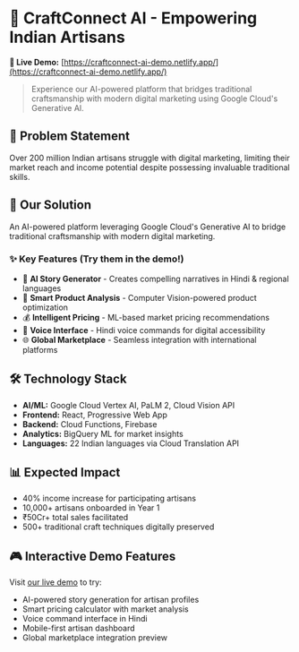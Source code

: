 # 🎨 CraftConnect AI - Empowering Indian Artisans

**🚀 Live Demo:** [https://craftconnect-ai-demo.netlify.app/](https://craftconnect-ai-demo.netlify.app/)

> Experience our AI-powered platform that bridges traditional craftsmanship with modern digital marketing using Google Cloud's Generative AI.

## 🎯 Problem Statement
Over 200 million Indian artisans struggle with digital marketing, limiting their market reach and income potential despite possessing invaluable traditional skills.

## 🚀 Our Solution
An AI-powered platform leveraging Google Cloud's Generative AI to bridge traditional craftsmanship with modern digital marketing.

### ✨ Key Features (Try them in the demo!)
- 🤖 **AI Story Generator** - Creates compelling narratives in Hindi & regional languages
- 📸 **Smart Product Analysis** - Computer Vision-powered product optimization  
- 💰 **Intelligent Pricing** - ML-based market pricing recommendations
- 🎤 **Voice Interface** - Hindi voice commands for digital accessibility
- 🌐 **Global Marketplace** - Seamless integration with international platforms

## 🛠️ Technology Stack
- **AI/ML:** Google Cloud Vertex AI, PaLM 2, Cloud Vision API
- **Frontend:** React, Progressive Web App
- **Backend:** Cloud Functions, Firebase
- **Analytics:** BigQuery ML for market insights
- **Languages:** 22 Indian languages via Cloud Translation API

## 📊 Expected Impact
- 40% income increase for participating artisans
- 10,000+ artisans onboarded in Year 1  
- ₹50Cr+ total sales facilitated
- 500+ traditional craft techniques digitally preserved

## 🎮 Interactive Demo Features
Visit [our live demo](https://craftconnect-ai-demo.netlify.app/) to try:
- AI-powered story generation for artisan profiles
- Smart pricing calculator with market analysis
- Voice command interface in Hindi
- Mobile-first artisan dashboard
- Global marketplace integration preview

